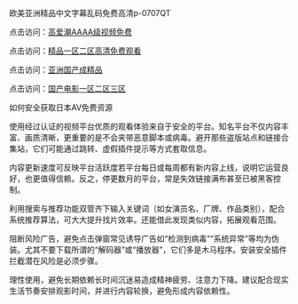 欧美亚洲精品中文字幕乱码免费高清p-0707QT

点击访问：<a href="https://rtj-3zo.pages.dev/">高爱潮AAAA级视频免费</a>

点击访问：<a href="https://gda-c7m.pages.dev/">精品一区二区高清免费观看</a>

点击访问：<a href="https://tfda.pages.dev/">亚洲国产成精品</a>

点击访问：<a href="https://bsdf-5f5.pages.dev/">国产电影一区二区三区</a>



如何安全获取日本AV免费资源

使用经过认证的视频平台优质的观看体验来自于安全的平台。知名平台不仅内容丰富、画质清晰，更重要的是不会夹带恶意脚本或病毒。避开那些盗版站点和链接合集站，它们可能通过跳转、虚假插件提示等方式套取信息。

内容更新速度可反映平台活跃度若平台每日或每周都有新内容上线，说明它运营良好，也更值得信赖。反之，停更数月的平台，常是失效链接满布甚至已被黑客控制。

利用搜索与推荐功能双管齐下输入关键词（如女演员名、厂牌、作品类别），配合系统推荐算法，可大大提升找片效率。还能借此发现类似内容，拓展观看范围。

阻断风险广告，避免点击弹窗常见诱导广告如“检测到病毒”“系统异常”等均为伪装。尤其不要下载所谓的“解码器”或“播放器”，它们多是木马程序。安装安全插件拦截潜在风险是必须步骤。

理性使用，避免长期依赖长时间沉迷易造成精神疲劳、注意力下降。建议配合现实生活节奏安排观影时间，并进行内容轮换，避免形成内容依赖性。




<span style="display:none;">[Canonical link]( https://github.com/bv070725/9845612 ）</span>
